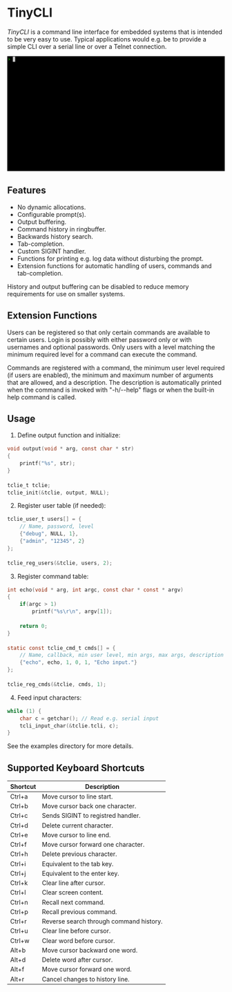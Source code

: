 # TinyCLI

*TinyCLI* is a command line interface for embedded systems that is intended to be very easy to use.
Typical applications would e.g. be to provide a simple CLI over a serial line or over a Telnet connection.

![Sample](sample.gif)

## Features

- No dynamic allocations.
- Configurable prompt(s).
- Output buffering.
- Command history in ringbuffer.
- Backwards history search.
- Tab-completion.
- Custom SIGINT handler.
- Functions for printing e.g. log data without disturbing the prompt.
- Extension functions for automatic handling of users, commands and tab-completion.

History and output buffering can be disabled to reduce memory requirements for use on smaller systems.

## Extension Functions

Users can be registered so that only certain commands are available to certain users.
Login is possibly with either password only or with usernames and optional passwords.
Only users with a level matching the minimum required level for a command can execute the command.

Commands are registered with a command, the minimum user level required (if users are enabled),
the minimum and maximum number of arguments that are allowed, and a description.
The description is automatically printed when the command is invoked with "-h/--help" flags or when the built-in
help command is called.

## Usage

1. Define output function and initialize:

```c
void output(void * arg, const char * str)
{
    printf("%s", str);
}

tclie_t tclie;
tclie_init(&tclie, output, NULL);
```

2. Register user table (if needed):

```c
tclie_user_t users[] = {
    // Name, password, level
    {"debug", NULL, 1},
    {"admin", "12345", 2}
};

tclie_reg_users(&tclie, users, 2);
```

3. Register command table:

```c
int echo(void * arg, int argc, const char * const * argv)
{
    if(argc > 1)
        printf("%s\r\n", argv[1]);
    
    return 0;
}

static const tclie_cmd_t cmds[] = {
    // Name, callback, min user level, min args, max args, description (for help)    
    {"echo", echo, 1, 0, 1, "Echo input."}
};

tclie_reg_cmds(&tclie, cmds, 1);
```

4. Feed input characters:

```c
while (1) {
    char c = getchar(); // Read e.g. serial input
    tcli_input_char(&tclie.tcli, c);
}
```

See the examples directory for more details.

## Supported Keyboard Shortcuts

| Shortcut | Description                             |
|----------|-----------------------------------------|
| Ctrl+a | Move cursor to line start.              |
| Ctrl+b | Move cursor back one character.         |
| Ctrl+c | Sends SIGINT to registred handler.      |
| Ctrl+d | Delete current character.               |
| Ctrl+e | Move cursor to line end.                |
| Ctrl+f | Move cursor forward one character.      |
| Ctrl+h | Delete previous character.              |
| Ctrl+i | Equivalent to the tab key.              |
| Ctrl+j | Equivalent to the enter key.            |
| Ctrl+k | Clear line after cursor.                |
| Ctrl+l | Clear screen content.                   |
| Ctrl+n | Recall next command.                    |
| Ctrl+p | Recall previous command.                |
| Ctrl+r | Reverse search through command history. |
| Ctrl+u | Clear line before cursor.               |
| Ctrl+w | Clear word before cursor.               |
| Alt+b | Move cursor backward one word.          |
| Alt+d | Delete word after cursor.               |
| Alt+f | Move cursor forward one word.           |
| Alt+r | Cancel changes to history line.            |

